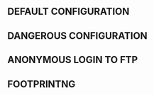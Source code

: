 ## DEFAULT CONFIGURATION




## DANGEROUS CONFIGURATION



## ANONYMOUS LOGIN TO FTP

## FOOTPRINTNG